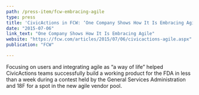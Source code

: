 ```yaml
---
path: /press-item/fcw-embracing-agile
type: press
title: 'CivicActions in FCW: ‘One Company Shows How It Is Embracing Agile’'
date: "2015-07-06"
link_text: "One Company Shows How It Is Embracing Agile"
website: "https://fcw.com/articles/2015/07/06/civicactions-agile.aspx"
publication: "FCW"

---
```


Focusing on users and integrating agile as “a way of life” helped CivicActions teams successfully build a working product for the FDA in less than a week during a contest held by the General Services Administration and 18F for a spot in the new agile vendor pool. 
